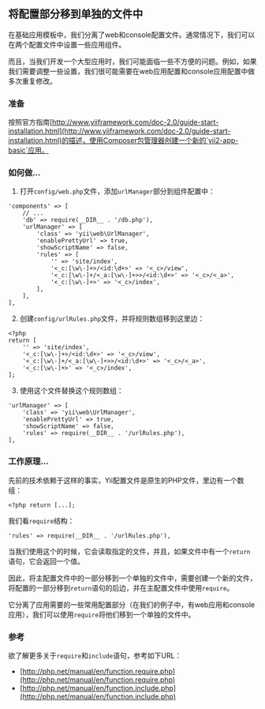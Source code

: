 ## 将配置部分移到单独的文件中

在基础应用模板中，我们分离了web和console配置文件。通常情况下，我们可以在两个配置文件中设置一些应用组件。

而且，当我们开发一个大型应用时，我们可能面临一些不方便的问题。例如，如果我们需要调整一些设置，我们很可能需要在web应用配置和console应用配置中做多次重复修改。

### 准备

按照官方指南[http://www.yiiframework.com/doc-2.0/guide-start-installation.html](http://www.yiiframework.com/doc-2.0/guide-start-installation.html)的描述，使用Composer包管理器创建一个新的`yii2-app-basic`应用。

### 如何做...

1. 打开`config/web.php`文件，添加`urlManager`部分到组件配置中：

```
'components' => [
    // ...
    'db' => require(__DIR__ . '/db.php'),
    'urlManager' => [
        'class' => 'yii\web\UrlManager',
        'enablePrettyUrl' => true,
        'showScriptName' => false,
        'rules' => [
            '' => 'site/index',
            '<_c:[\w\-]+>/<id:\d+>' => '<_c>/view',
            '<_c:[\w\-]+/<_a:[\w\-]+>>/<id:\d+>' => '<_c>/<_a>',
            '<_c:[\w\-]+>' => '<_c>/index',
        ],
    ],
],
```

2. 创建`config/urlRules.php`文件，并将规则数组移到这里边：

```
<?php
return [
    '' => 'site/index',
    '<_c:[\w\-]+>/<id:\d+>' => '<_c>/view',
    '<_c:[\w\-]+/<_a:[\w\-]+>>/<id:\d+>' => '<_c>/<_a>',
    '<_c:[\w\-]+>' => '<_c>/index',
];
```

3. 使用这个文件替换这个规则数组：

```
'urlManager' => [
    'class' => 'yii\web\UrlManager',
    'enablePrettyUrl' => true,
    'showScriptName' => false,
    'rules' => require(__DIR__ . '/urlRules.php'),
],
```

### 工作原理...

先前的技术依赖于这样的事实，Yii配置文件是原生的PHP文件，里边有一个数组：

```
<?php return [...];
```

我们看`require`结构：

```
'rules' => require(__DIR__ . '/urlRules.php'),
```

当我们使用这个的时候，它会读取指定的文件，并且，如果文件中有一个`return`语句，它会返回一个值。

因此，将主配置文件中的一部分移到一个单独的文件中，需要创建一个新的文件，将配置的一部分移到`return`语句的后边，并在主配置文件中使用`require`。

它分离了应用需要的一些常用配置部分（在我们的例子中，有web应用和console应用），我们可以使用`require`将他们移到一个单独的文件中。

### 参考

欲了解更多关于`require`和`include`语句，参考如下URL：

- [http://php.net/manual/en/function.require.php](http://php.net/manual/en/function.require.php)
- [http://php.net/manual/en/function.include.php](http://php.net/manual/en/function.include.php)